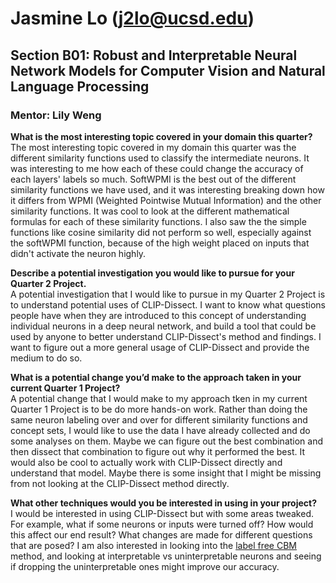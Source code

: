 # Jasmine Lo ([j2lo@ucsd.edu](mailto:j2lo@ucsd.edu))

## Section B01: Robust and Interpretable Neural Network Models for Computer Vision and Natural Language Processing
### Mentor: Lily Weng

**What is the most interesting topic covered in your domain this quarter?**\
The most interesting topic covered in my domain this quarter was the different similarity functions used to classify the intermediate neurons. It was interesting to me how each of these could change the accuracy of each layers' labels so much. SoftWPMI is the best out of the different similarity functions we have used, and it was interesting breaking down how it differs from WPMI (Weighted Pointwise Mutual Information) and the other similarity functions. It was cool to look at the different mathematical formulas for each of these similarity functions. I also saw the the simple functions like cosine similarity did not perform so well, especially against the softWPMI function, because of the high weight placed on inputs that didn't activate the neuron highly.

**Describe a potential investigation you would like to pursue for your Quarter 2 Project.**\
A potential investigation that I would like to pursue in my Quarter 2 Project is to understand potential uses of CLIP-Dissect. I want to know what questions people have when they are introduced to this concept of understanding individual neurons in a deep neural network, and build a tool that could be used by anyone to better understand CLIP-Dissect's method and findings. I want to figure out a more general usage of CLIP-Dissect and provide the medium to do so.

**What is a potential change you’d make to the approach taken in your current Quarter 1 Project?**\
A potential change that I would make to my approach tken in my current Quarter 1 Project is to be do more hands-on work. Rather than doing the same neuron labeling over and over for different similarity functions and concept sets, I would like to use the data I have already collected and do some analyses on them. Maybe we can figure out the best combination and then dissect that combination to figure out why it performed the best. It would also be cool to actually work with CLIP-Dissect directly and understand that model. Maybe there is some insight that I might be missing from not looking at the CLIP-Dissect method directly.

**What other techniques would you be interested in using in your project?**\
I would be interested in using CLIP-Dissect but with some areas tweaked. For example, what if some neurons or inputs were turned off? How would this affect our end result? What changes are made for different questions that are posed? I am also interested in looking into the [label free CBM](https://github.com/Trustworthy-ML-Lab/Label-free-CBM) method, and looking at interpretable vs uninterpretable neurons and seeing if dropping the uninterpretable ones might improve our accuracy.
